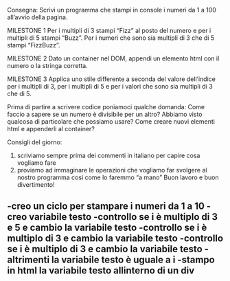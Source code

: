 Consegna:
Scrivi un programma che stampi in console i numeri da 1 a 100 all’avvio della pagina.

MILESTONE 1
Per i multipli di 3 stampi “Fizz” al posto del numero e per i multipli di 5 stampi “Buzz”.
Per i numeri che sono sia multipli di 3 che di 5 stampi “FizzBuzz”.

MILESTONE 2
Dato un container nel DOM, appendi un elemento html con il numero o la stringa corretta.

MILESTONE 3
Applica uno stile differente a seconda del valore dell’indice per i multipli di 3, per i multipli di 5 e per i valori che sono sia multipli di 3 che di 5.

Prima di partire a scrivere codice poniamoci qualche domanda:
Come faccio a sapere se un numero è divisibile per un altro? Abbiamo visto qualcosa di particolare che possiamo usare? Come creare nuovi elementi html e appenderli al container?

Consigli del giorno:
1. scriviamo sempre prima dei commenti in italiano per capire cosa vogliamo fare
2. proviamo ad immaginare le operazioni che vogliamo far svolgere al nostro programma così come lo faremmo “a mano”
Buon lavoro e buon divertimento!


-creo un ciclo per stampare i numeri da 1 a 10
-creo variabile testo 
-controllo se i è multiplo di 3 e 5 e cambio la variabile testo
-controllo se i è multiplo di 3 e cambio la variabile testo
-controllo se i è multiplo di 3 e cambio la variabile testo 
-altrimenti la variabile testo è uguale a i 
-stampo in html la variabile testo allinterno di un div 
-

